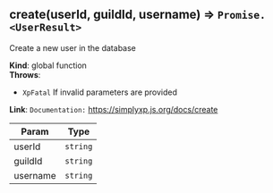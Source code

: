 <a name="create"></a>

## create(userId, guildId, username) ⇒ <code>Promise.&lt;UserResult&gt;</code>

Create a new user in the database

**Kind**: global function  
**Throws**:

- <code>XpFatal</code> If invalid parameters are provided

**Link**: `Documentation:` https://simplyxp.js.org/docs/create

| Param    | Type                |
|----------|---------------------|
| userId   | <code>string</code> | 
| guildId  | <code>string</code> | 
| username | <code>string</code> | 

